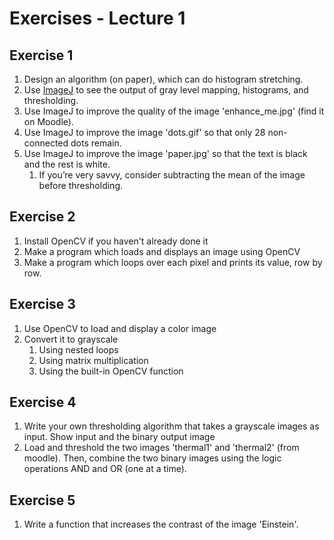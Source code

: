 # Exercises - Lecture 1

## Exercise 1

1. Design an algorithm (on paper), which can do histogram stretching.
2. Use [ImageJ](https://imagej.nih.gov/ij/download.html) to see the output of gray level mapping, histograms, and thresholding.
3. Use ImageJ to improve the quality of the image 'enhance_me.jpg' (find it on Moodle).
4. Use ImageJ to improve the image 'dots.gif' so that only 28 non-connected dots remain.
5. Use ImageJ to improve the image 'paper.jpg' so that the text is black and the rest is white.
   1. If you’re very savvy, consider subtracting the mean of the image before thresholding.

## Exercise 2

1. Install OpenCV if you haven't already done it
2. Make a program which loads and displays an image using OpenCV
3. Make a program which loops over each pixel and prints its value, row by row.

## Exercise 3

1. Use OpenCV to load and display a color image
2. Convert it to grayscale
   1. Using nested loops
   2. Using matrix multiplication
   3. Using the built-in OpenCV function

## Exercise 4

1. Write your own thresholding algorithm that takes a grayscale images as input. Show input and the binary output image
2. Load and threshold the two images 'thermal1' and 'thermal2' (from moodle). Then, combine the two binary images using the logic operations AND and OR (one at a time).

## Exercise 5

1. Write a function that increases the contrast of the image 'Einstein'.
